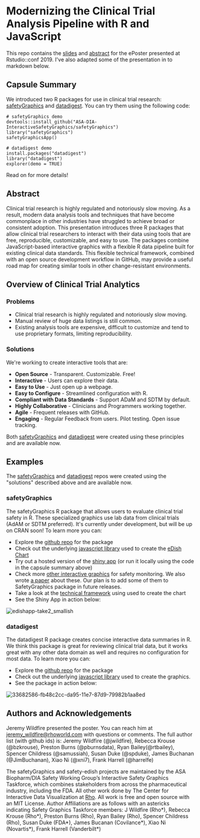 # Modernizing the Clinical Trial Analysis Pipeline with R and JavaScript

This repo contains the [slides](https://github.com/RhoInc/RStudioConf2019-ePoster/blob/master/RstudioPoster_presented.pptx) and [abstract](https://github.com/RhoInc/RStudioConf2019-ePoster/blob/master/RstudioConf_abstract.docx) for the ePoster presented at Rstudio::conf 2019. I've also adapted some of the presentation in to markdown below. 

## Capsule Summary

We introduced two R packages for use in clinical trial research: [safetyGraphics](https://github.com/ASA-DIA-InteractiveSafetyGraphics/safetyGraphics) and [datadigest](https://github.com/RhoInc/datadigest). You can try them using the following code:  

``` 
# safetyGraphics demo
devtools::install_github("ASA-DIA-InteractiveSafetyGraphics/safetyGraphics") 
library("safetyGraphics") 
safetyGraphicsApp()

# datadigest demo
install.packages("datadigest")
library("datadigest")
explorer(demo = TRUE)

```

Read on for more details!

## Abstract

Clinical trial research is highly regulated and notoriously slow moving. As a result, modern data analysis tools and techniques that have become commonplace in other industries have struggled to achieve broad or consistent adoption. This presentation introduces three R packages that allow clinical trial researchers to interact with their data using tools that are free, reproducible, customizable, and easy to use. The packages combine JavaScript-based interactive graphics with a flexible R data pipeline built for existing clinical data standards. This flexible technical framework, combined with an open source development workflow in GitHub, may provide a useful road map for creating similar tools in other change-resistant environments.

## Overview of Clinical Trial Analytics

### Problems
- Clinical trial research is highly regulated and notoriously slow moving. 
- Manual review of huge data listings is still common. 
- Existing analysis tools are expensive, difficult to customize and tend to use proprietary formats, limiting reproducibility. 

### Solutions

We're working to create interactive tools that are:
- **Open Source** - Transparent. Customizable. Free!
- **Interactive** - Users can explore their data.
- **Easy to Use** - Just open up a webpage. 
- **Easy to Configure** - Streamlined configuration with R.  
- **Compliant with Data Standards** - Support ADaM and SDTM by default.
- **Highly Collaborative** - Clinicians and Programmers working together.
- **Agile** - Frequent releases with GitHub. 
- **Engaging** - Regular Feedback from users. Pilot testing. Open issue tracking. 

Both [safetyGraphics](https://github.com/ASA-DIA-InteractiveSafetyGraphics/safetyGraphics) and [datadigest](https://github.com/RhoInc/datadigest) were created using these principles and are available now. 

## Examples 

The [safetyGraphics](https://github.com/ASA-DIA-InteractiveSafetyGraphics/safetyGraphics) and [datadigest](https://github.com/RhoInc/datadigest) repos were created using the "solutions" described above and are available now. 

### safetyGraphics

The safetyGraphics R package that allows users to evaluate clinical trial safety in R. These specialized graphics use lab data from clinical trials (AdAM or SDTM preferred). It's currently under development, but will be up on CRAN soon! To learn more you can:

- Explore the [github repo](https://github.com/ASA-DIA-InteractiveSafetyGraphics/safetyGraphics) for the package
- Check out the underlying [javascript library](https://github.com/ASA-DIA-InteractiveSafetyGraphics/safety-eDISH) used to create the [eDish Chart](https://asa-dia-interactivesafetygraphics.github.io/safety-eDISH/)
- Try out a hosted version of the [shiny app](https://becca-krouse.shinyapps.io/safetyGraphicsApp/) (or run it locally using the code in the capsule summary above)
- Check more [other interactive graphics](https://rhoinc.github.io/safety-explorer-suite/) for safety monitoring.  We also wrote [a paper](https://journals.sagepub.com/doi/abs/10.1177/2168479018754846) about these. Our plan is to add some of them to SafetyGraphics package in future releases.
- Take a look at the [technical framework](https://user-images.githubusercontent.com/3680095/51296179-6f2b7b00-19e0-11e9-841a-afc2964a7e1a.png) using used to create the chart
- See the Shiny App in action below: 

![edishapp-take2_smallish](https://user-images.githubusercontent.com/3680095/51296057-e3195380-19df-11e9-971a-430c3be930a4.gif)

### datadigest

The datadigest R package creates concise interactive data summaries in R. We think this package is great for reviewing clinical trial data, but it works great with any other data domain as well and requires no configuration for most data. To learn more you can:

- Explore the [github repo](https://github.com/rhoinc/datadigest) for the package
- Check out the underlying [javascript library](https://github.com/rhoinc/web-codebook) used to create the graphics. 
- See the package in action below: 

![33682586-fb48c2cc-da95-11e7-87d9-79982b1aa8ed](https://user-images.githubusercontent.com/3680095/51296324-4952a600-19e1-11e9-80cc-19316398b722.gif)

## Authors and Acknowledgements

Jeremy Wildfire presented the poster. You can reach him at jeremy_wildfire@rhoworld.com with questions or comments. The full author list (with github ids) is: Jeremy Wildfire (@jwildfire), Rebecca Krouse (@bzkrouse), Preston Burns (@pburnsdata), Ryan Bailey(@rtbailey), Spencer Childress (@samussiah), Susan Duke (@spduke), James Buchanan (@JimBuchanan), Xiao Ni (@xni7), Frank Harrell (@harrelfe)

The safetyGraphics and safety-edish projects are maintained by the ASA Biopharm/DIA Safety Working Group’s Interactive Safety Graphics Taskforce, which combines stakeholders from across the pharmaceutical industry, including the FDA. All other work done by The Center for Interactive Data Visualization at [Rho](http://www.rhoworld.com/). All work is free and open source with an MIT License. Author Affiliations are as follows with an astericks indicating Safety Graphics Taskforce members:  J Wildfire (Rho*), Rebecca Krouse (Rho*), Preston Burns (Rho), Ryan Bailey (Rho), Spencer Childress (Rho), Susan Duke (FDA*), James Bucanan (Covilance*), Xiao Ni (Novartis*), Frank Harrell (Vanderbilt*)
